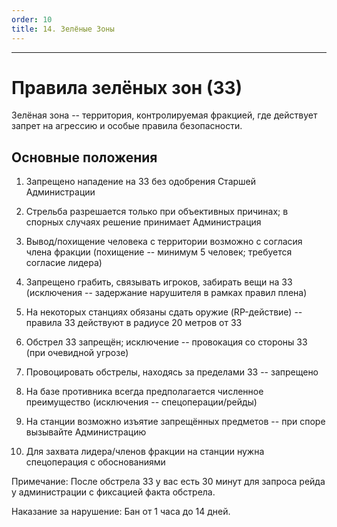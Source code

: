 ```yaml
---
order: 10
title: 14. Зелёные Зоны
---
```


---

# Правила зелёных зон (ЗЗ)

Зелёная зона -- территория, контролируемая фракцией, где действует запрет на агрессию и особые правила безопасности.

## Основные положения

1. Запрещено нападение на ЗЗ без одобрения Старшей Администрации

2. Стрельба разрешается только при объективных причинах; в спорных случаях решение принимает Администрация

3. Вывод/похищение человека с территории возможно с согласия члена фракции (похищение -- минимум 5 человек; требуется согласие лидера)

4. Запрещено грабить, связывать игроков, забирать вещи на ЗЗ (исключения -- задержание нарушителя в рамках правил плена)

5. На некоторых станциях обязаны сдать оружие (RP-действие) -- правила ЗЗ действуют в радиусе 20 метров от ЗЗ

6. Обстрел ЗЗ запрещён; исключение -- провокация со стороны ЗЗ (при очевидной угрозе)

7. Провоцировать обстрелы, находясь за пределами ЗЗ -- запрещено

8. На базе противника всегда предполагается численное преимущество (исключения -- спецоперации/рейды)

9. На станции возможно изъятие запрещённых предметов -- при споре вызывайте Администрацию

10. Для захвата лидера/членов фракции на станции нужна спецоперация с обоснованиями

<note type="lab">

Примечание: После обстрела ЗЗ у вас есть 30 минут для запроса рейда у администрации с фиксацией факта обстрела.

</note>

<note type="danger">

Наказание за нарушение: Бан от 1 часа до 14 дней.

</note>